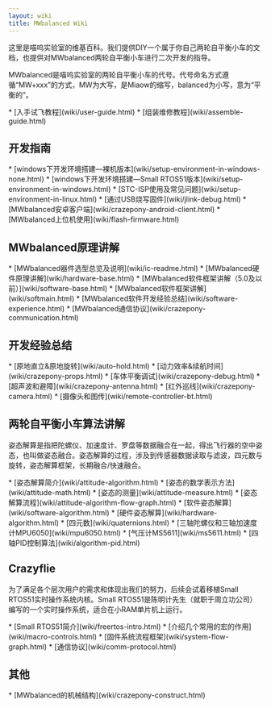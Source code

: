 ```yaml
---
layout: wiki
title: MWbalanced Wiki
---
```


<div class="jumbotron">
    <p class="lead">这里是喵呜实验室的维基百科。我们提供DIY一个属于你自己两轮自平衡小车的文档，也提供对MWbalanced两轮自平衡小车进行二次开发的指导。 </p>
</div>

<p>MWbalanced是喵呜实验室的两轮自平衡小车的代号。代号命名方式遵循“MW+xxx”的方式，MW为大写，是Miaow的缩写，balanced为小写，意为“平衡的”。</p>
* [入手试飞教程](wiki/user-guide.html)
* [组装维修教程](wiki/assemble-guide.html)

<h2 id="rd">开发指南</h2>
* [windows下开发环境搭建—裸机版本](wiki/setup-environment-in-windows-none.html)
* [windows下开发环境搭建—Small RTOS51版本](wiki/setup-environment-in-windows.html)
* [STC-ISP使用及常见问题](wiki/setup-environment-in-linux.html)
* [通过USB烧写固件](wiki/jlink-debug.html)
* [MWbalanced安卓客户端](wiki/crazepony-android-client.html)
* [MWbalanced上位机使用](wiki/flash-firmware.html)

<h2>MWbalanced原理讲解</h2>
* [MWbalanced器件选型总览及说明](wiki/ic-readme.html)
* [MWbalanced硬件原理讲解](wiki/hardware-base.html)
* [MWbalanced软件框架讲解（5.0及以前）](wiki/software-base.html)
* [MWbalanced软件框架讲解](wiki/softmain.html)
* [MWbalanced软件开发经验总结](wiki/software-experience.html)
* [MWbalanced通信协议](wiki/crazepony-communication.html)

<h2 id="exp">开发经验总结</h2>
* [原地直立&原地旋转](wiki/auto-hold.html)
* [动力效率&续航时间](wiki/crazepony-props.html)
* [车体平衡调试](wiki/crazepony-debug.html)
* [超声波和避障](wiki/crazepony-antenna.html)
* [红外巡线](wiki/crazepony-camera.html)
* [摄像头和图传](wiki/remote-controller-bt.html)

<h2 id="quadcopter-dev">两轮自平衡小车算法讲解</h2>
<p>姿态解算是指把陀螺仪、加速度计、罗盘等数据融合在一起，得出飞行器的空中姿态，也叫做姿态融合。姿态解算的过程，涉及到传感器数据读取与滤波，四元数与旋转，姿态解算框架，长期融合/快速融合。</p>
* [姿态解算简介](wiki/attitude-algorithm.html)
* [姿态的数学表示方法](wiki/attitude-math.html)
* [姿态的测量](wiki/attitude-measure.html)
* [姿态解算流程](wiki/attitude-algorithm-flow-graph.html)
* [软件姿态解算](wiki/software-algorithm.html)
* [硬件姿态解算](wiki/hardware-algorithm.html)
* [四元数](wiki/quaternions.html)
* [三轴陀螺仪和三轴加速度计MPU6050](wiki/mpu6050.html)
* [气压计MS5611](wiki/ms5611.html)
* [四轴PID控制算法](wiki/algorithm-pid.html)

<h2 id="crazyflie">Crazyflie</h2>
<p>为了满足各个层次用户的需求和体现出我们的努力，后续会试着移植Small RTOS51实时操作系统内核。Small RTOS51是陈明计先生（就职于周立功公司）编写的一个实时操作系统，适合在小RAM单片机上运行。</p>
* [Small RTOS51简介](wiki/freertos-intro.html)
* [介绍几个常用的宏的作用](wiki/macro-controls.html)
* [固件系统流程框架](wiki/system-flow-graph.html)
* [通信协议](wiki/comm-protocol.html)

<h2 id="other">其他</h2>
* [MWbalanced的机械结构](wiki/crazepony-construct.html)
